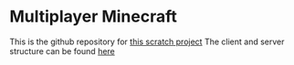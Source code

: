 # Multiplayer Minecraft

This is the github repository for [this scratch project](https://scratch.mit.edu/projects/1204847664/)
The client and server structure can be found [here](https://drive.google.com/drive/folders/1X6cnK80_8C0xo77OGN92GY3dl6myrDYa?usp=sharing)
